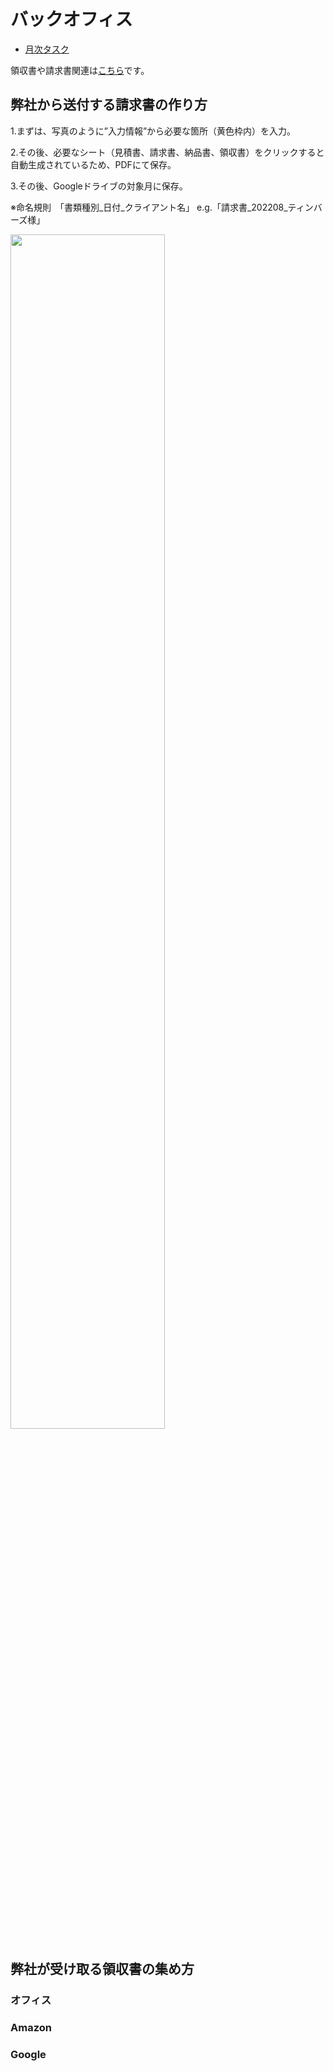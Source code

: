 # バックオフィス

* [月次タスク](月次タスク.md)

領収書や請求書関連は[こちら](https://drive.google.com/drive/u/0/folders/1vqRx_ySXupmwdtV8t9GTXnJP4-og6snd)です。

## 弊社から送付する請求書の作り方
1.まずは、写真のように”入力情報”から必要な箇所（黄色枠内）を入力。

2.その後、必要なシート（見積書、請求書、納品書、領収書）をクリックすると自動生成されているため、PDFにて保存。

3.その後、Googleドライブの対象月に保存。

※命名規則　「書類種別_日付_クライアント名」 e.g.「請求書_202208_ティンバーズ様」

<img src=https://user-images.githubusercontent.com/111719338/185885694-c18c18d6-5f40-4e58-9268-b1ca2a717275.jpg width=70%>


## 弊社が受け取る領収書の集め方

### オフィス

### Amazon

### Google 

